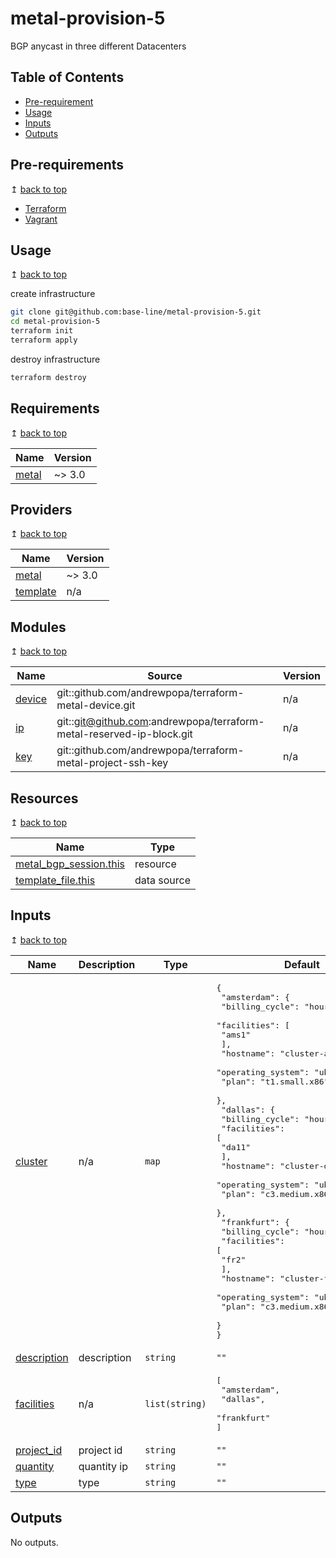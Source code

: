 # metal-provision-5
BGP anycast in three different Datacenters

## Table of Contents
- [Pre-requirement](#pre-requirements)
- [Usage](#usage)
- [Inputs](#inputs)
- [Outputs](#outputs)

## Pre-requirements

↥ [back to top](#table-of-contents)

- [Terraform](https://www.terraform.io/downloads.html)
- [Vagrant](https://www.vagrantup.com/downloads)

## Usage

↥ [back to top](#table-of-contents)

create infrastructure

```bash
git clone git@github.com:base-line/metal-provision-5.git
cd metal-provision-5
terraform init
terraform apply
```

destroy infrastructure

```bash
terraform destroy
```

## Requirements
↥ [back to top](#table-of-contents)

| Name | Version |
|------|---------|
| <a name="requirement_metal"></a> [metal](#requirement\_metal) | ~> 3.0 |

## Providers

↥ [back to top](#table-of-contents)

| Name | Version |
|------|---------|
| <a name="provider_metal"></a> [metal](#provider\_metal) | ~> 3.0 |
| <a name="provider_template"></a> [template](#provider\_template) | n/a |

## Modules

↥ [back to top](#table-of-contents)

| Name | Source | Version |
|------|--------|---------|
| <a name="module_device"></a> [device](#module\_device) | git::github.com/andrewpopa/terraform-metal-device.git | n/a |
| <a name="module_ip"></a> [ip](#module\_ip) | git::git@github.com:andrewpopa/terraform-metal-reserved-ip-block.git | n/a |
| <a name="module_key"></a> [key](#module\_key) | git::github.com/andrewpopa/terraform-metal-project-ssh-key | n/a |

## Resources

↥ [back to top](#table-of-contents)

| Name | Type |
|------|------|
| [metal_bgp_session.this](https://registry.terraform.io/providers/equinix/metal/latest/docs/resources/bgp_session) | resource |
| [template_file.this](https://registry.terraform.io/providers/hashicorp/template/latest/docs/data-sources/file) | data source |

## Inputs

↥ [back to top](#table-of-contents)

| Name | Description | Type | Default | Required |
|------|-------------|------|---------|:--------:|
| <a name="input_cluster"></a> [cluster](#input\_cluster) | n/a | `map` | <pre>{<br>  "amsterdam": {<br>    "billing_cycle": "hourly",<br>    "facilities": [<br>      "ams1"<br>    ],<br>    "hostname": "cluster-ams",<br>    "operating_system": "ubuntu_18_04",<br>    "plan": "t1.small.x86"<br>  },<br>  "dallas": {<br>    "billing_cycle": "hourly",<br>    "facilities": [<br>      "da11"<br>    ],<br>    "hostname": "cluster-dallas",<br>    "operating_system": "ubuntu_18_04",<br>    "plan": "c3.medium.x86"<br>  },<br>  "frankfurt": {<br>    "billing_cycle": "hourly",<br>    "facilities": [<br>      "fr2"<br>    ],<br>    "hostname": "cluster-frank",<br>    "operating_system": "ubuntu_18_04",<br>    "plan": "c3.medium.x86"<br>  }<br>}</pre> | no |
| <a name="input_description"></a> [description](#input\_description) | description | `string` | `""` | no |
| <a name="input_facilities"></a> [facilities](#input\_facilities) | n/a | `list(string)` | <pre>[<br>  "amsterdam",<br>  "dallas",<br>  "frankfurt"<br>]</pre> | no |
| <a name="input_project_id"></a> [project\_id](#input\_project\_id) | project id | `string` | `""` | no |
| <a name="input_quantity"></a> [quantity](#input\_quantity) | quantity ip | `string` | `""` | no |
| <a name="input_type"></a> [type](#input\_type) | type | `string` | `""` | no |

## Outputs

No outputs.
